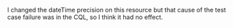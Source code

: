 I changed the dateTime precision on this resource but that cause of the test case failure was in the CQL, so I think it had no effect. 